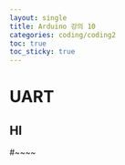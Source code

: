 ```yaml
---
layout: single
title: Arduino 강의 10
categories: coding/coding2
toc: true
toc_sticky: true
---
```


# UART

## HI



#~~~~
